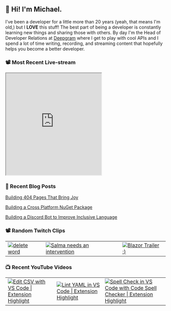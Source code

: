 ## 👋 Hi! I'm Michael.

I've been a developer for a little more than 20 years (yeah, that means I'm old,)
but I **LOVE** this stuff! The best part of being a developer is constantly
learning new things and sharing those with others. By day I'm the Head of
Developer Relations at [Deepgram](https://deepgram.com) where I get to play with
cool APIs and I spend a lot of time writing, recording, and streaming content
that hopefully helps you become a better developer.


### 📽️ Most Recent Live-stream

<iframe
    src="https://player.twitch.tv/?video=v1421390353&parent=github.com"
    height="320px"
    style="aspect-ratio=16/9"
    allowfullscreen>
</iframe>

### 📝 Recent Blog Posts

[Building 404 Pages That Bring Joy](https:&#x2F;&#x2F;baldbeardedbuilder.com&#x2F;blog&#x2F;building-404-pages-that-bring-joy&#x2F;)

[Building a Cross Platform NuGet Package](https:&#x2F;&#x2F;baldbeardedbuilder.com&#x2F;blog&#x2F;cross-platform-nuget-dotnet&#x2F;)

[Building a Discord Bot to Improve Inclusive Language](https:&#x2F;&#x2F;baldbeardedbuilder.com&#x2F;blog&#x2F;building-a-discord-bot-to-improve-inclusive-language&#x2F;)


### 📽️ Random Twitch Clips

<table>
  <tr>
    <td>
      <a href="https:&#x2F;&#x2F;clips.twitch.tv&#x2F;SassyLightHamburgerHeyGuys">
        <img src="https:&#x2F;&#x2F;clips-media-assets2.twitch.tv&#x2F;AT-cm%7C868013704-preview-480x272.jpg" alt="delete word"/>
      </a>
    </td>
    <td>
      <a href="https:&#x2F;&#x2F;clips.twitch.tv&#x2F;DaintyBlightedRavenVoteNay">
        <img src="https:&#x2F;&#x2F;clips-media-assets2.twitch.tv&#x2F;AT-cm%7C829269967-preview-480x272.jpg" alt="Salma needs an intervention"/>
      </a>
    </td>
    <td>
      <a href="https:&#x2F;&#x2F;clips.twitch.tv&#x2F;MushyUnusualWebDansGame">
        <img src="https:&#x2F;&#x2F;clips-media-assets2.twitch.tv&#x2F;40098093853-offset-4274-preview-480x272.jpg" alt="Blazor Trailer :)"/>
      </a>
    </td>
  </tr>
</table>

### 📺 Recent YouTube Videos

<table>
  <tr>
    <td>
      <a href="https:&#x2F;&#x2F;www.youtube.com&#x2F;watch?v&#x3D;9nXXWOHjU24">
        <img src="https:&#x2F;&#x2F;i2.ytimg.com&#x2F;vi&#x2F;9nXXWOHjU24&#x2F;mqdefault.jpg" alt="Edit CSV with VS Code | Extension Highlight"/>
      </a>
    </td>
    <td>
      <a href="https:&#x2F;&#x2F;www.youtube.com&#x2F;watch?v&#x3D;OjkbonKOzec">
        <img src="https:&#x2F;&#x2F;i2.ytimg.com&#x2F;vi&#x2F;OjkbonKOzec&#x2F;mqdefault.jpg" alt="Lint YAML in VS Code | Extension Highlight"/>
      </a>
    </td>
    <td>
      <a href="https:&#x2F;&#x2F;www.youtube.com&#x2F;watch?v&#x3D;ZxNnOjWetH4">
        <img src="https:&#x2F;&#x2F;i2.ytimg.com&#x2F;vi&#x2F;ZxNnOjWetH4&#x2F;mqdefault.jpg" alt="Spell Check in VS Code with Code Spell Checker | Extension Highlight"/>
      </a>
    </td>
  </tr>
</table>
